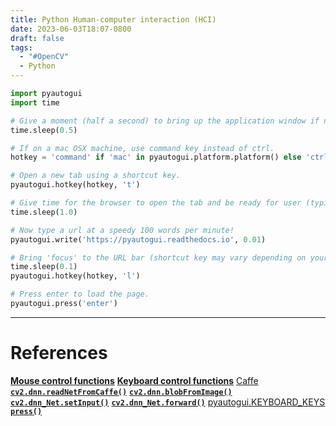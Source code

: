 ```yaml
---
title: Python Human-computer interaction (HCI)
date: 2023-06-03T18:07-0800
draft: false
tags:
  - "#OpenCV"
  - Python
---
```

```python
import pyautogui
import time

# Give a moment (half a second) to bring up the application window if needed.
time.sleep(0.5)

# If on a mac OSX machine, use command key instead of ctrl.
hotkey = 'command' if 'mac' in pyautogui.platform.platform() else 'ctrl'

# Open a new tab using a shortcut key.
pyautogui.hotkey(hotkey, 't')

# Give time for the browser to open the tab and be ready for user (typing) input.
time.sleep(1.0)

# Now type a url at a speedy 100 words per minute!
pyautogui.write('https://pyautogui.readthedocs.io', 0.01)

# Bring 'focus' to the URL bar (shortcut key may vary depending on your browser).
time.sleep(0.1)
pyautogui.hotkey(hotkey, 'l')

# Press enter to load the page.
pyautogui.press('enter')
```

---
# References

[**Mouse control functions**](https://pyautogui.readthedocs.io/en/latest/mouse.html)
[**Keyboard control functions**](https://pyautogui.readthedocs.io/en/latest/keyboard.html)
[Caffe](http://caffe.berkeleyvision.org/)
[**`cv2.dnn.readNetFromCaffe()`**](https://docs.opencv.org/4.5.2/d6/d0f/group__dnn.html#ga29d0ea5e52b1d1a6c2681e3f7d68473a)
[**`cv2.dnn.blobFromImage()`**](https://docs.opencv.org/4.5.2/d6/d0f/group__dnn.html#ga98113a886b1d1fe0b38a8eef39ffaaa0)
[**`cv2.dnn_Net.setInput()`**](https://docs.opencv.org/4.5.2/db/d30/classcv_1_1dnn_1_1Net.html#a5e74adacffd6aa53d56046581de7fcbd)
[**`cv2.dnn_Net.forward()`**](https://docs.opencv.org/4.5.2/db/d30/classcv_1_1dnn_1_1Net.html#a98ed94cb6ef7063d3697259566da310b)
[pyautogui.KEYBOARD_KEYS](https://pyautogui.readthedocs.io/en/latest/keyboard.html#keyboard-keys)
[**`press()`**](https://pyautogui.readthedocs.io/en/latest/keyboard.html)
